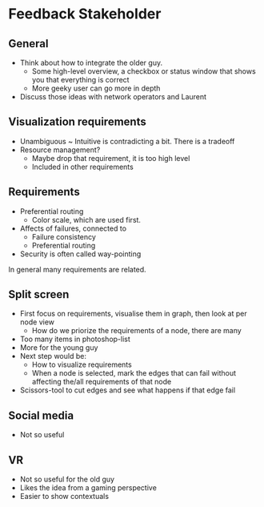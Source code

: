 # Feedback Stakeholder

## General

- Think about how to integrate the older guy.
    - Some high-level overview, a checkbox or status window that shows you that everything is correct
    - More geeky user can go more in depth
- Discuss those ideas with network operators and Laurent

## Visualization requirements

- Unambiguous ~ Intuitive is contradicting a bit. There is a tradeoff
- Resource management?
    - Maybe drop that requirement, it is too high level
    - Included in other requirements

## Requirements

- Preferential routing
    - Color scale, which are used first.
- Affects of failures, connected to
    - Failure consistency 
    - Preferential routing
- Security is often called way-pointing

In general many requirements are related.

## Split screen

- First focus on requirements, visualise them in graph, then look at per node view
    - How do we priorize the requirements of a node, there are many
- Too many items in photoshop-list
- More for the young guy
- Next step would be:
    - How to visualize requirements
    - When a node is selected, mark the edges that can fail without affecting the/all requirements of that node
- Scissors-tool to cut edges and see what happens if that edge fail

## Social media

- Not so useful

## VR

- Not so useful for the old guy
- Likes the idea from a gaming perspective
- Easier to show contextuals  

